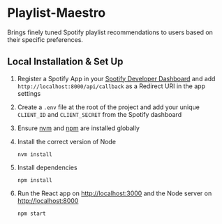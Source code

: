# Playlist-Maestro
Brings finely tuned Spotify playlist recommendations to users based on their specific preferences.

## Local Installation & Set Up

1. Register a Spotify App in your [Spotify Developer Dashboard](https://developer.spotify.com/dashboard/) and add `http://localhost:8000/api/callback` as a Redirect URI in the app settings

2. Create a `.env` file at the root of the project and add your unique `CLIENT_ID` and `CLIENT_SECRET` from the Spotify dashboard

3. Ensure [nvm](https://github.com/nvm-sh/nvm) and [npm](https://www.npmjs.com/) are installed globally

4. Install the correct version of Node

    ```shell
    nvm install
    ```

5. Install dependencies

    ```shell
    npm install
    ```

6. Run the React app on <http://localhost:3000> and the Node server on <http://localhost:8000>

    ```shell
    npm start
    ```
